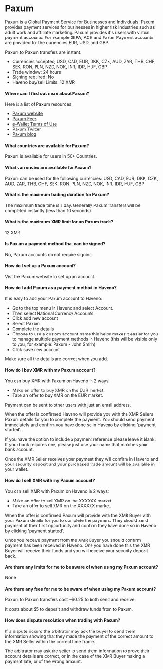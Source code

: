 # Paxum

Paxum is a Global Payment Service for Businesses and Individuals. Paxum provides payment services for businesses in higher risk industries such as adult work and affiliate marketing. Paxum provides it's users with virtual payment accounts. For example SEPA, ACH and Faster Payment accounts are provided for the currencies EUR, USD, and GBP.

Paxum to Paxum transfers are instant.

- Currencies accepted; USD, CAD, EUR, DKK, CZK, AUD, ZAR, THB, CHF, SEK, RON, PLN, NZD, NOK, INR, IDR, HUF, GBP
- Trade window: 24 hours
- Signing required: No
- Haveno buy/sell Limits: 12 XMR

#### Where can I find out more about Paxum?

Here is a list of Paxum resources:

- [Paxum website](https://paxum.com/)
- [Paxum Fees](https://www.paxum.com/fees)
- [e-Wallet Terms of Use](https://paxum.com/legal/ewallet-terms-of-use)
- [Paxum Twitter](https://twitter.com/paxuminc)
- [Paxum blog](https://paxumblog.com/)

#### What countries are available for Paxum?

Paxum is available for users in 50+ Countries.

#### What currencies are available for Paxum?

Paxum can be used for the following currencies: USD, CAD, EUR, DKK, CZK, AUD, ZAR, THB, CHF, SEK, RON, PLN, NZD, NOK, INR, IDR, HUF, GBP

#### What is the maximum trading duration for Paxum?

The maximum trade time is 1 day. Generally Paxum transfers will be completed instantly (less than 10 seconds).

#### What is the maximum XMR limit for an Paxum trade?

12 XMR

#### Is Paxum a payment method that can be signed?

No, Paxum accounts do not require signing.

#### How do I set up a Paxum account?

Vist the Paxum website to set up an account.

#### How do I add Paxum as a payment method in Haveno?

It is easy to add your Paxum account to Haveno:

- Go to the top menu in Haveno and select Account.
- Then select National Currency Accounts.
- Click add new account
- Select Paxum
- Complete the details
- Choose to use a custom account name this helps makes it easier for you to manage multiple payment methods in Haveno (this will be visible only to you, for example: Paxum - John Smith)
- Click save new account

Make sure all the details are correct when you add.

#### How do I buy XMR with my Paxum account?

You can buy XMR with Paxum on Haveno in 2 waysː

- Make an offer to buy XMR on the EUR market.
- Take an offer to buy XMR on the EUR market.

Payment can be sent to other users with just an email address.

When the offer is confirmed Haveno will provide you with the XMR Sellers Paxum details for you to complete the payment. You should send payment immediately and confirm you have done so in Haveno by clicking 'payment started'.

If you have the option to include a payment reference please leave it blank. If your bank requires one, please just use your name that matches your bank account.

Once the XMR Seller receives your payment they will confirm in Haveno and your security deposit and your purchased trade amount will be available in your wallet.

#### How do I sell XMR with my Paxum account?

You can sell XMR with Paxum on Haveno in 2 waysː

- Make an offer to sell XMR on the XXXXXX market.
- Take an offer to sell XMR on the XXXXXX market.

When the offer is confirmed Paxum will provide with the XMR Buyer with your Paxum details for you to complete the payment. They should send payment at their first opportunity and confirm they have done so in Haveno by clicking 'payment started'.

Once you receive payment from the XMR Buyer you should confirm payment has been received in Haveno. One you have done this the XMR Buyer will receive their funds and you will receive your security deposit back.

#### Are there any limits for me to be aware of when using my Paxum account?

None

#### Are there any fees for me to be aware of when using my Paxum account?

Paxum to Paxum transfers cost ~$0.25 to both send and receive.

It costs about $5 to deposit and withdraw funds from to Paxum.

#### How does dispute resolution when trading with Paxum?

If a dispute occurs the arbitrator may ask the buyer to send them information showing that they made the payment of the correct amount to the XMR Seller within the correct time frame.

The arbitrator may ask the seller to send them information to prove their account details are correct, or in the case of the XMR Buyer making a payment late, or of the wrong amount.
